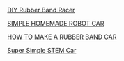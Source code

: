 [DIY Rubber Band Racer](https://lessonplans.craftgossip.com/diy-rubber-band-racer/)

[SIMPLE HOMEMADE ROBOT CAR](https://researchparent.com/simple-homemade-robot-car/?utm_medium=social&utm_source=pinterest&utm_campaign=tailwind_tribes&utm_content=tribes&utm_term=275797742_7149122_143004)

[HOW TO MAKE A RUBBER BAND CAR](https://craftsbyamanda.com/make-rubber-band-car/)

[Super Simple STEM Car](https://www.makerspaces.com/super-simple-stem-car/)


